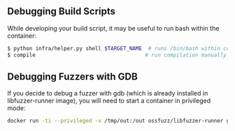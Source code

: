 ## Debugging Build Scripts

While developing your build script, it may be useful to run bash within the
container:

```bash
$ python infra/helper.py shell $TARGET_NAME  # runs /bin/bash within container
$ compile                                   # run compilation manually
```

## Debugging Fuzzers with GDB

If you decide to debug a fuzzer with gdb (which is already installed in libfuzzer-runner image),
you will need to start a container in privileged mode:

```bash
docker run -ti --privileged -v /tmp/out:/out ossfuzz/libfuzzer-runner gdb /out/fuzzer_name
```
